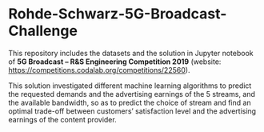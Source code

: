 # Rohde-Schwarz-5G-Broadcast-Challenge
This repository includes the datasets and the solution in Jupyter notebook of **5G Broadcast – R&S Engineering Competition 2019** (website: https://competitions.codalab.org/competitions/22560). 

This solution investigated different machine learning algorithms to predict the requested demands and the advertising earnings of the 5 streams, and the available bandwidth, so as to predict the choice of stream and find an optimal trade-off between customers’ satisfaction level and the advertising earnings of the content provider.
